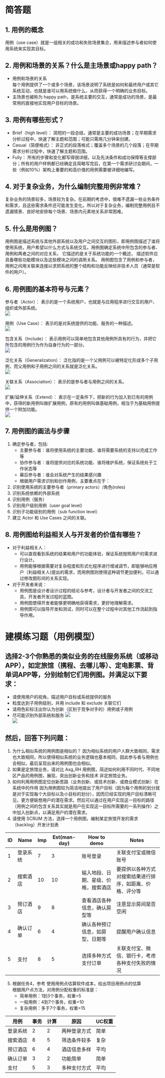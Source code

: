 # 简答题
## 1. 用例的概念
用例（use case）就是一组相关的成功和失败场景集合，用来描述参与者如何使用系统来实现其目标。

## 2. 用例和场景的关系？什么是主场景或happy path？
- 用例和场景的关系  
每个用例提供了一个或多个场景，该场景说明了系统是如何和最终用户或其它系统互动，也就是谁可以用系统做什么，从而获得一个明确的业务目标。
- 主场景也被称为 happy path，是系统主要的交互，通常是成功的场景，是最常用的直接地实现用户目标的场景。

## 3. 用例有哪些形式？
- Brief（high level）： 简短的一段总结，通常是主要的成功场景；在早期需求分析过程中，快速了解主题和范围；可能只需用几分钟来创建。
- Casual（简便格式）： 非正式的段落格式；覆盖多个场景的几个段落；在早期需求分析过程中，快速了解主题和范围。
- Fully： 所有的步骤和变化都写得很详细，以及先决条件和成功保障等支撑部分；所有的用户样例都已经确定且简略写完后，在第一个需求研讨会期间，一些（例如10%）架构上重要的和高价值的用例需要被详细地编写。

## 4. 对于复杂业务，为什么编制完整用例非常难？
复杂业务的场景较多，场景较为复杂。在前期的考虑中，很难不遗漏一些业务条件和需求，且这些需求条件还可能发生变化。所以对于复杂业务，编制完整用例且不遗漏情景、良好地安排每个场景、场景内元素地关系非常困难。

## 5. 什么是用例图？
用例图是描述系统与其他外部系统以及用户之间交互的图形，即用例图描述了谁将使用系统，用户希望以什么方式与系统交互。用例图确定系统中所包含的参与者、用例和两者之间的对应关系， 它描述的是关于系统功能的一个概述， 描述软件应具备哪些功能模块以及这些模块之间的调用关系。 用例图包含了用例和参与者， 用例之间用关联来连接以求把系统的整个结构和功能反映给非技术人员（通常是软件的用户）。

## 6. 用例图的基本符号与元素？
参与者（Actor）： 表示的是一个系统用户，也就是与应用程序进行交互的用户、组织或外部系统。  
![](image/actor.png)  

用例（Use Case）： 表示的是对系统提供的功能、服务的一种描述。  
![](image/usecase.png)  

包含关系（Include）： 表示用例可以简单地包含其他用例所具有的行为，并把它所包含的用例行为作为自身行为的一部分。  
![](image/includes.png)  

泛化关系（Generalization）： 泛化指的是一个父用例可以被特定化形成多个子用例，而父用例和子用例之间的关系就是泛化关系。  
![](image/generalization.png)  

关联关系（Association）： 表示的是参与者与用例之间的关系。  
![](image/association.png)  

扩展/延伸关系（Extend）： 表示在一定条件下，把新的行为加入到已有的用例中，获得的新用例叫做扩展用例，原有的用例叫做基础用例，相当于为基础用例提供一个附加功能。  
![](image/extend.png)  


## 7. 用例图的画法与步骤
1. 确定参与者，包括:
    - 主要参与者：谁将使用系统的主要功能、谁将需要系统的支持以完成工作等
    - 协作参与者：谁将提供对应的系统功能、谁将维护系统，保证系统处于工作状态等
    - 幕后参与者：谁会对系统产生的结果感兴趣
    - 根据用户需求识别和创作用例，主要重点在于：
2. 识别使用系统的主要参与者（primary actors）/角色(roles)
3. 识别系统依赖的外部系统
4. 识别用例（服务）
5. 识别用户级别用例（user goal level）
6. 识别子功能级别的用例（sub function level）
7. 建立 Actor 和 Use Cases 之间的关联。

## 8. 用例图给利益相关人与开发者的价值有哪些？
- 对于利益相关人：
    - 可以直观看到系统的结果和用户的功能体验，保证系统按照用户的需求进行设计。
    - 用例能够根据需要对复杂程度和形式化程序进行增减调节，即能够响应用户（利益相关人)提出的需求，而用例图则使得这种调节更加便利，可以通过修改图形间的关系实现。
- 对于开发者来说：
    - 用例图是设计者设计过程的结论与参考，设计者与开发者之间的交流工具，开发者开发过程的蓝图。
    - 用例图使得开发者能够更明确地获得需求，更好地理解需求。
    - 用例图可以指导开发和测试，同时可以在整个过程中对其他工作流起到指导作用。

# 建模练习题（用例模型）
## 选择2-3个你熟悉的类似业务的在线服务系统（或移动 APP），如定旅馆（携程、去哪儿等）、定电影票、背单词APP等，分别绘制它们用例图。并满足以下要求：
- 请使用用户的视角，描述用户目标或系统提供的服务
- 粒度达到子用例级别，并用 include 和 exclude 关联它们
- 请用色彩标注出你认为创新（区别于竞争对手的）用例或子用例
- 尽可能识别外部系统和服务
![](image/buy_ticket.png)  
![](image/momo.png)  


## 然后，回答下列问题：
1. 为什么相似系统的用例图是相似的？
    因为相似系统的用户人群大致相同，需求也大致相同，所以使得相似系统的业务逻辑也基本相同，因此参与者与用例也会相似，最后呈现出来的用例图也会相似。
2. 如果是定旅馆业务，请对比 Asg_RH 用例图，简述如何利用不同时代、不同地区产品的用例图，展现、突出创新业务和技术
    非定旅馆业务。
3. 如何利用用例图定位创新思路（业务创新、或技术创新、或商业模式创新）在系统中的作用
    因为用例图较为简洁地提出了用户目标（因为每个用例的划分就是对于实现每个大目标以及小目标的划分），因而已经实现的用户目标清晰可见，更方便联想用户的潜在需求。然后可以通过在用户实现这一目标的路径（用例之间的包含关系其实就是用户在实现这一目标所需要的一系列操作）之中加入创新点，以满足用户的潜在需求。
4. 请使用 SCRUM 方法，选择一个用例图，编制某定旅馆开发的需求（backlog）开发计划表  

ID|	Name|   Imp|    Est(man-day)|   How to demo|    Notes  
-|-|-|-|-|-  
1|	登录系统|	7|  3|	账号登录|   关联支付宝或微信账号  
2|  搜索酒店|	10|	10|	输入地段、日期、星级、价格，搜索酒店|	要提供以各种方式对搜索结果进行排序，如距离、价格、评分等  
3|	预订酒店|	9|	8|	查看酒店各种信息，确认房型等|	注意显示房间是否空闲  
4|	确认订单|	6|	4|	确认各种预订信息，如房型、日期等|	提醒用户确认信息  
5|	支付|       8|	5|	选择多种方式支付订单|	关联支付宝、微信、银行卡，考虑各种支付失败的情况  

5. 根据任务4，参考 使用用例点估算软件成本，给出项目用例点的估算  
根据用户点方法，对用例分配权重的标准是：
    - 简单用例：1到3个事务，权重=5
    - 一般用例：4到7个事务，权重=10
    - 复杂用例：多于7个事务，权重=15

用例|	事务|	计算|	原因|	UC权重  
-|-|-|-|-  
登录系统|	2|	2|	两种登录方式|	简单  
搜索酒店|	8|	5|	筛选条件较多|	复杂  
预订酒店|	6|	4|	酒店信息多样|	平均  
确认订单|	3|	2|	功能简单|	简单  
支付|	5|	3|	多种支付方式|	平均  
